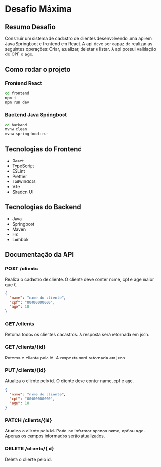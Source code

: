 # Desafio Máxima

## Resumo Desafio

Construir um sistema de cadastro de clientes desenvolvendo uma api em Java Springboot e frontend em React. A api deve ser capaz de realizar as seguintes operações: Criar, atualizar, deletar e listar. A api possui validação de CPF e age.

## Como rodar o projeto

### Frontend React

```bash
cd frontend
npm i
npm run dev
```

### Backend Java Springboot

```bash
cd backend
mvnw clean
mvnw spring-boot:run
```

## Tecnologias do Frontend

- React
- TypeScript
- ESLint
- Prettier
- Tailwindcss
- Vite
- Shadcn UI

## Tecnologias do Backend

- Java
- Springboot
- Maven
- H2
- Lombok

## Documentação da API

### POST /clients

Realiza o cadastro de cliente. O cliente deve conter name, cpf e age maior que 0.

```json
{
  "name": "name do cliente",
  "cpf": "00000000000",
  "age": 18
}
```

### GET /clients

Retorna todos os clientes cadastros. A resposta será retornada em json.

### GET /clients/{id}

Retorna o cliente pelo id. A resposta será retornada em json.

### PUT /clients/{id}

Atualiza o cliente pelo id. O cliente deve conter name, cpf e age.

```json
{
  "name": "name do cliente",
  "cpf": "00000000000",
  "age": 18
}
```

### PATCH /clients/{id}

Atualiza o cliente pelo id. Pode-se informar apenas name, cpf ou age. Apenas os campos informados serão atualizados.

### DELETE /clients/{id}

Deleta o cliente pelo id.
